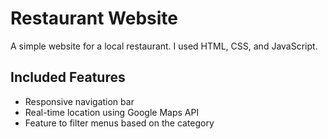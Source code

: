 # Restaurant Website
A simple website for a local restaurant.
I used HTML, CSS, and JavaScript.
## Included Features
- Responsive navigation bar
- Real-time location using Google Maps API
- Feature to filter menus based on the category
